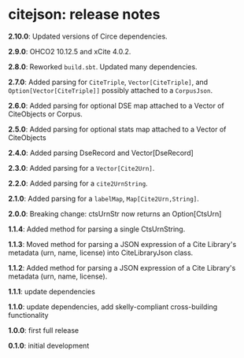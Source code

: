 # citejson: release notes

**2.10.0**: Updated versions of Circe dependencies.

**2.9.0**: OHCO2 10.12.5 and xCite 4.0.2.

**2.8.0**: Reworked `build.sbt`. Updated many dependencies.

**2.7.0**:  Added parsing for `CiteTriple`, `Vector[CiteTriple]`, and `Option[Vector[CiteTriple]]` possibly attached to a `CorpusJson`.

**2.6.0**:  Added parsing for optional DSE map attached to a Vector of CiteObjects or Corpus.

**2.5.0**:  Added parsing for optional stats map attached to a Vector of CiteObjects

**2.4.0**:  Added parsing DseRecord and Vector[DseRecord]

**2.3.0**:  Added parsing for a `Vector[Cite2Urn]`.

**2.2.0**:  Added parsing for a `cite2UrnString`.

**2.1.0**:  Added parsing for a `labelMap`, `Map[Cite2Urn,String]`.

**2.0.0**:  Breaking change: ctsUrnStr now returns an Option[CtsUrn]  

**1.1.4**:  Added method for parsing a single CtsUrnString.

**1.1.3**:  Moved method for parsing a JSON expression of a Cite Library's metadata (urn, name, license) into CiteLibraryJson class.

**1.1.2**:  Added method for parsing a JSON expression of a Cite Library's metadata (urn, name, license).

**1.1.1**:  update dependencies

**1.1.0**:  update dependencies, add skelly-compliant cross-building functionality

**1.0.0**:  first full release

**0.1.0**:  initial development
